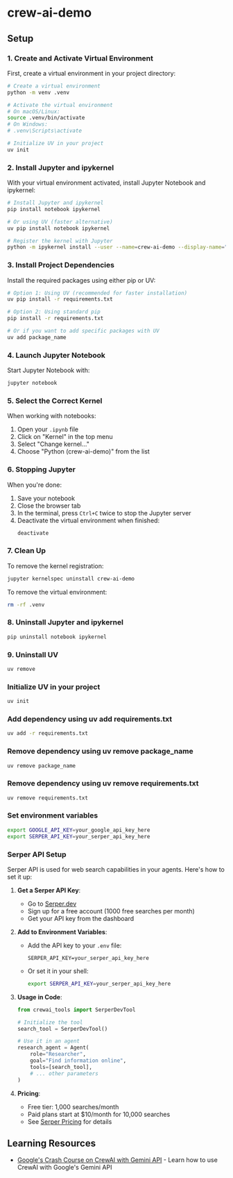 # crew-ai-demo

## Setup

### 1. Create and Activate Virtual Environment

First, create a virtual environment in your project directory:

```bash
# Create a virtual environment
python -m venv .venv

# Activate the virtual environment
# On macOS/Linux:
source .venv/bin/activate
# On Windows:
# .venv\Scripts\activate

# Initialize UV in your project
uv init
```

### 2. Install Jupyter and ipykernel

With your virtual environment activated, install Jupyter Notebook and ipykernel:

```bash
# Install Jupyter and ipykernel
pip install notebook ipykernel

# Or using UV (faster alternative)
uv pip install notebook ipykernel

# Register the kernel with Jupyter
python -m ipykernel install --user --name=crew-ai-demo --display-name="Python (crew-ai-demo)"
```

### 3. Install Project Dependencies

Install the required packages using either pip or UV:

```bash
# Option 1: Using UV (recommended for faster installation)
uv pip install -r requirements.txt

# Option 2: Using standard pip
pip install -r requirements.txt

# Or if you want to add specific packages with UV
uv add package_name
```

### 4. Launch Jupyter Notebook

Start Jupyter Notebook with:

```bash
jupyter notebook
```

### 5. Select the Correct Kernel

When working with notebooks:
1. Open your `.ipynb` file
2. Click on "Kernel" in the top menu
3. Select "Change kernel..."
4. Choose "Python (crew-ai-demo)" from the list

### 6. Stopping Jupyter

When you're done:
1. Save your notebook
2. Close the browser tab
3. In the terminal, press `Ctrl+C` twice to stop the Jupyter server
4. Deactivate the virtual environment when finished:
   ```bash
   deactivate
   ```

### 7. Clean Up

To remove the kernel registration:

```bash
jupyter kernelspec uninstall crew-ai-demo
```

To remove the virtual environment:

```bash
rm -rf .venv
```

### 8. Uninstall Jupyter and ipykernel

```bash
pip uninstall notebook ipykernel
```

### 9. Uninstall UV

```bash
uv remove
```

### Initialize UV in your project

```bash
uv init
```

### Add dependency using uv add requirements.txt

```bash
uv add -r requirements.txt
```

### Remove dependency using uv remove package_name

```bash
uv remove package_name
```

### Remove dependency using uv remove requirements.txt

```bash
uv remove requirements.txt
```

### Set environment variables

```bash
export GOOGLE_API_KEY=your_google_api_key_here
export SERPER_API_KEY=your_serper_api_key_here
```

### Serper API Setup

Serper API is used for web search capabilities in your agents. Here's how to set it up:

1. **Get a Serper API Key**:
   - Go to [Serper.dev](https://serper.dev/)
   - Sign up for a free account (1000 free searches per month)
   - Get your API key from the dashboard

2. **Add to Environment Variables**:
   - Add the API key to your `.env` file:
     ```
     SERPER_API_KEY=your_serper_api_key_here
     ```
   - Or set it in your shell:
     ```bash
     export SERPER_API_KEY=your_serper_api_key_here
     ```

3. **Usage in Code**:
   ```python
   from crewai_tools import SerperDevTool
   
   # Initialize the tool
   search_tool = SerperDevTool()
   
   # Use it in an agent
   research_agent = Agent(
       role="Researcher",
       goal="Find information online",
       tools=[search_tool],
       # ... other parameters
   )
   ```

4. **Pricing**:
   - Free tier: 1,000 searches/month
   - Paid plans start at $10/month for 10,000 searches
   - See [Serper Pricing](https://serper.dev/pricing) for details

## Learning Resources

- [Google's Crash Course on CrewAI with Gemini API](https://ai.google.dev/gemini-api/docs/crewai-example) - Learn how to use CrewAI with Google's Gemini API